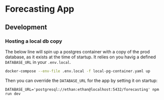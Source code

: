 # Forecasting App

## Development

### Hosting a local db copy

The below line will spin up a postgres container with a copy of the prod database, as it exists at the time of startup.
It relies on you havig a defined `DATABASE_URL` in your `.env.local`.

```bash
docker-compose --env-file .env.local -f local-pg-container.yaml up
```

Then you can override the `DATABASE_URL` for the app by setting it on startup:
```
DATABASE_URL='postgresql://ethan:ethan@localhost:5432/forecasting' npm run dev
```
